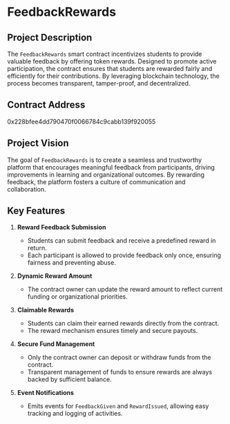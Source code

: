# FeedbackRewards

## Project Description
The `FeedbackRewards` smart contract incentivizes students to provide valuable feedback by offering token rewards. Designed to promote active participation, the contract ensures that students are rewarded fairly and efficiently for their contributions. By leveraging blockchain technology, the process becomes transparent, tamper-proof, and decentralized.

## Contract Address
0x228bfee4dd790470f0066784c9cabb139f920055

## Project Vision
The goal of `FeedbackRewards` is to create a seamless and trustworthy platform that encourages meaningful feedback from participants, driving improvements in learning and organizational outcomes. By rewarding feedback, the platform fosters a culture of communication and collaboration.

## Key Features

1. **Reward Feedback Submission**
   - Students can submit feedback and receive a predefined reward in return.
   - Each participant is allowed to provide feedback only once, ensuring fairness and preventing abuse.

2. **Dynamic Reward Amount**
   - The contract owner can update the reward amount to reflect current funding or organizational priorities.

3. **Claimable Rewards**
   - Students can claim their earned rewards directly from the contract.
   - The reward mechanism ensures timely and secure payouts.

4. **Secure Fund Management**
   - Only the contract owner can deposit or withdraw funds from the contract.
   - Transparent management of funds to ensure rewards are always backed by sufficient balance.

5. **Event Notifications**
   - Emits events for `FeedbackGiven` and `RewardIssued`, allowing easy tracking and logging of activities.
